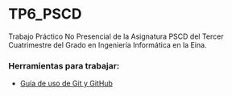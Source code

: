 # TP6_PSCD
Trabajo Práctico No Presencial de la Asignatura PSCD del Tercer Cuatrimestre del Grado en Ingeniería Informática en la Eina. 

### Herramientas para trabajar:
  * [Guía de uso de Git y GitHub](https://github.com/adrigaarcia/TP6_PSCD/blob/master/Git.md)

